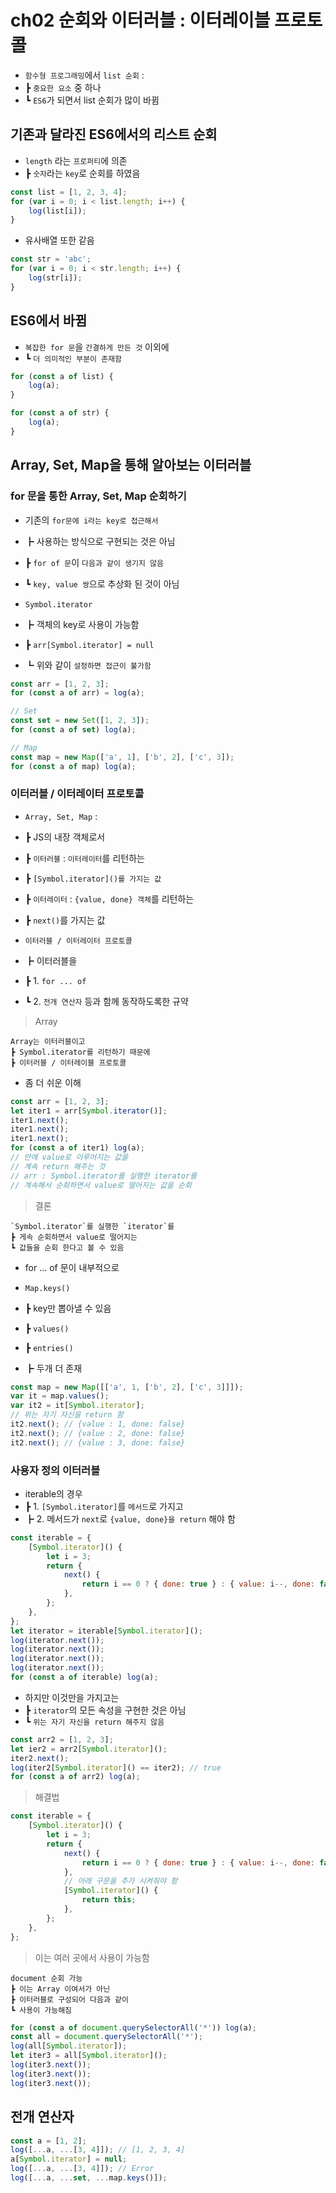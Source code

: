 # ch02 순회와 이터러블 : 이터레이블 프로토콜

- `함수형 프로그래밍`에서 `list 순회` :
- ┣ `중요한 요소` 중 하나
- ┗ `ES6`가 되면서 list 순회가 많이 바뀜

## 기존과 달라진 ES6에서의 리스트 순회

- `length` 라는 `프로퍼티`에 의존
- ┣ `숫자`라는 `key`로 순회를 하였음

```js
const list = [1, 2, 3, 4];
for (var i = 0; i < list.length; i++) {
	log(list[i]);
}
```

- 유사배열 또한 같음

```js
const str = 'abc';
for (var i = 0; i < str.length; i++) {
	log(str[i]);
}
```

## ES6에서 바뀜

- `복잡한 for 문`을 `간결하게 만든 것` 이외에
- ┗ `더 의미적인 부분이 존재함`

```js
for (const a of list) {
	log(a);
}

for (const a of str) {
	log(a);
}
```

## Array, Set, Map을 통해 알아보는 이터러블

### for 문을 통한 Array, Set, Map 순회하기

- 기존의 `for문에 i라는 key로 접근해서`
- ┣ 사용하는 방식으로 구현되는 것은 아님
- ┣ `for of 문`이 `다음과 같이 생기지 않음`
- ┗ `key, value 쌍`으로 추상화 된 것이 아님

- `Symbol.iterator`
- ┣ 객체의 key로 사용이 가능함
- ┣ `arr[Symbol.iterator] = null`
- ┗ 위와 같이 `설정하면 접근이 불가함`

```js
const arr = [1, 2, 3];
for (const a of arr) = log(a);

// Set
const set = new Set([1, 2, 3]);
for (const a of set) log(a);

// Map
const map = new Map(['a', 1], ['b', 2], ['c', 3]);
for (const a of map) log(a);
```

### 이터러블 / 이터레이터 프로토콜

- `Array, Set, Map` :
- ┣ JS의 내장 객체로서
- ┣ `이터러블` : `이터레이터`를 리턴하는
- ┣ `[Symbol.iterator]()를 가지는 값`
- ┣ `이터레이터` : `{value, done} 객체`를 리턴하는
- ┣ `next()`를 가지는 값

- `이터러블 / 이터레이터 프로토콜`
- ┣ 이터러블을
- ┣ 1. `for ... of`
- ┗ 2. `전개 연산자` 등과 함께 동작하도록한 규약

> Array

    Array는 이터러블이고
    ┣ Symbol.iterator를 리턴하기 때문에
    ┣ 이터러블 / 이터레이블 프로토콜

- 좀 더 쉬운 이해

```js
const arr = [1, 2, 3];
let iter1 = arr[Symbol.iterator()];
iter1.next();
iter1.next();
iter1.next();
for (const a of iter1) log(a);
// 안에 value로 이루어지는 값을
// 계속 return 해주는 것
// arr : Symbol.iterator를 실행한 iterator를
// 계속해서 순회하면서 value로 떨어지는 값을 순회
```

> 결론

    `Symbol.iterator`를 실행한 `iterator`를
    ┣ 게속 순회하면서 value로 떨어지는
    ┗ 값들을 순회 한다고 볼 수 있음

- for ... of 문이 내부적으로

- `Map.keys()`
- ┣ key만 뽑아낼 수 있음
- ┣ `values()`
- ┣ `entries()`
- ┣ 두개 더 존재

```js
const map = new Map([['a', 1, ['b', 2], ['c', 3]]]);
var it = map.values();
var it2 = it[Symbol.iterator];
// 위는 자기 자신을 return 함
it2.next(); // {value : 1, done: false}
it2.next(); // {value : 2, done: false}
it2.next(); // {value : 3, done: false}
```

### 사용자 정의 이터러블

- iterable의 경우
- ┣ 1. `[Symbol.iterator]`를 `메서드`로 가지고
- ┣ 2. 메서드가 `next`로 `{value, done}을 return` 해야 함

```js
const iterable = {
	[Symbol.iterator]() {
		let i = 3;
		return {
			next() {
				return i == 0 ? { done: true } : { value: i--, done: false };
			},
		};
	},
};
let iterator = iterable[Symbol.iterator]();
log(iterator.next());
log(iterator.next());
log(iterator.next());
log(iterator.next());
for (const a of iterable) log(a);
```

- 하지만 이것만을 가지고는
- ┣ `iterator`의 모든 속성을 구현한 것은 아님
- ┗ `위는 자기 자신을 return 해주지 않음`

```js
const arr2 = [1, 2, 3];
let ier2 = arr2[Symbol.iterator]();
iter2.next();
log(iter2[Symbol.iterator]() == iter2); // true
for (const a of arr2) log(a);
```

> 해결법

```js
const iterable = {
	[Symbol.iterator]() {
		let i = 3;
		return {
			next() {
				return i == 0 ? { done: true } : { value: i--, done: false };
			},
			// 아래 구문을 추가 시켜줘야 함
			[Symbol.iterator]() {
				return this;
			},
		};
	},
};
```

> 이는 여러 곳에서 사용이 가능함

    document 순회 가능
    ┣ 이는 Array 이여서가 아닌
    ┣ 이터러블로 구성되어 다음과 같이
    ┗ 사용이 가능해짐

```js
for (const a of document.querySelectorAll('*')) log(a);
const all = document.querySelectorAll('*');
log(all[Symbol.iterator]);
let iter3 = all[Symbol.iterator]();
log(iter3.next());
log(iter3.next());
log(iter3.next());
```

## 전개 연산자

```js
const a = [1, 2];
log([...a, ...[3, 4]]); // [1, 2, 3, 4]
a[Symbol.iterator] = null;
log([...a, ...[3, 4]]); // Error
log([...a, ...set, ...map.keys()]);
```
